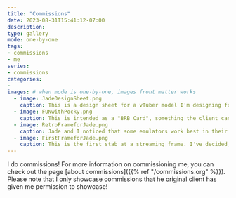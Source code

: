 ```yaml
---
title: "Commissions"
date: 2023-08-31T15:41:12-07:00
description: 
type: gallery
mode: one-by-one
tags:
- commissions
- me
series:
- commissions
categories:
-
images: # when mode is one-by-one, images front matter works
  - image: JadeDesignSheet.png
    caption: This is a design sheet for a vTuber model I'm designing for a friend!
  - image: FUNwithPocky.png
    caption: This is intended as a "BRB Card", something the client can use on stream when they need a break.
  - image: RetroFrameforJade.png
    caption: Jade and I noticed that some emulators work best in their original 4:3 aspect ratio so I made a frame to work with them.
  - image: FirstFrameforJade.png
    caption: This is the first stab at a streaming frame. I've decided, after doing the retro one to edit this a bit. That'll be done after Thanksgiving
---
```


I do commissions! For more information on commissioning me, you can check out the page [about commissions]({{% ref "/commissions.org" %}}). Please note that I only showcase commissions that he original client has given me permission to showcase!
